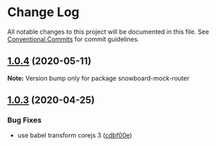 # Change Log

All notable changes to this project will be documented in this file.
See [Conventional Commits](https://conventionalcommits.org) for commit guidelines.

## [1.0.4](https://github.com/bukalapak/snowboard/compare/snowboard-mock-router@1.0.3...snowboard-mock-router@1.0.4) (2020-05-11)

**Note:** Version bump only for package snowboard-mock-router





## [1.0.3](https://github.com/bukalapak/snowboard/compare/snowboard-mock-router@1.0.2...snowboard-mock-router@1.0.3) (2020-04-25)


### Bug Fixes

* use babel transform corejs 3 ([cdbf00e](https://github.com/bukalapak/snowboard/commit/cdbf00e5f5911c4a49f6c2254a2dd1c7a87b0ace))
